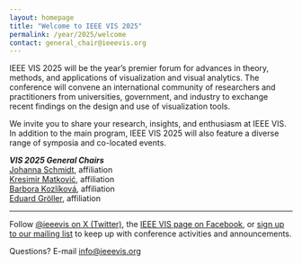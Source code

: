 ```yaml
---
layout: homepage
title: "Welcome to IEEE VIS 2025"
permalink: /year/2025/welcome
contact: general_chair@ieeevis.org
---
```


IEEE VIS 2025 will be the year’s premier forum for advances in theory, methods, and applications of visualization and visual analytics. The conference will convene an international community of researchers and practitioners from universities, government, and industry to exchange recent findings on the design and use of visualization tools.

We invite you to share your research, insights, and enthusiasm at IEEE VIS. In addition to the main program, IEEE VIS 2025 will also feature a diverse range of symposia and co-located events.

***VIS 2025 General Chairs***<br/>
[Johanna Schmidt](), affiliation<br/>
[Kresimir Matković](), affiliation<br/>
[Barbora Kozlíková](), affiliation<br/>
[Eduard Gröller](), affiliation<br/>

----

Follow [@ieeevis on X (Twitter)](https://twitter.com/ieeevis), the [IEEE VIS page on Facebook](https://www.facebook.com/ieeevis), or [sign up to our mailing list](https://ieeevis.us20.list-manage.com/subscribe?u=874d4e627b4758f4438963e98&id=6c036e3c40) to keep up with conference activities and announcements.

Questions? E-mail [info@ieeevis.org](mailto:info@ieeevis.org)

